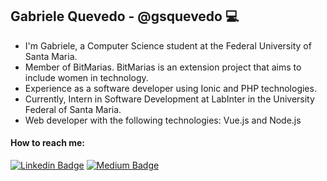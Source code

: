 ## Gabriele Quevedo - @gsquevedo 💻

  - I'm Gabriele, a Computer Science student at the Federal University of Santa Maria. <br>
  - Member of BitMarias. BitMarias is an extension project that aims to include women in technology.
  - Experience as a software developer using Ionic and PHP technologies. <br>
  - Currently, Intern in Software Development at LabInter in the University Federal of Santa Maria. <br>
  - Web developer with the following technologies: Vue.js and Node.js <br>
  
  #### How to reach me:
  [![Linkedin Badge](https://img.shields.io/badge/LinkedIn-0077B5?style=for-the-badge&logo=linkedin&logoColor=white)](https://www.linkedin.com/in/gsquevedo)
  [![Medium Badge](https://img.shields.io/badge/Medium-1877F2?style=for-the-badge&logo=medium&logoColor=white)](https://medium.com/@gabrielequevedo)
<!--
**gsquevedo/gsquevedo** is a ✨ _special_ ✨ repository because its `README.md` (this file) appears on your GitHub profile.

Here are some ideas to get you started:

- 🔭 I’m currently working on ...
- 🌱 I’m currently learning ...
- 👯 I’m looking to collaborate on ...
- 🤔 I’m looking for help with ...
- 💬 Ask me about ...
- 📫 How to reach me: ...
- 😄 Pronouns: ...
- ⚡ Fun fact: ...
-->
